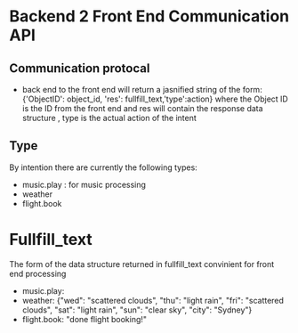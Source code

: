 # Backend 2 Front End Communication API

## Communication protocal
* back end to the front end will return a jasnified string of the form:
 {'ObjectID': object_id, 'res': fullfill_text,'type':action}
where the Object ID is the ID from the front end and res will contain the response data structure , type is the actual action of the intent

## Type
By intention there are currently the following types:
* music.play : for music processing
* weather
* flight.book

# Fullfill_text
The form of the data structure returned in fullfill_text convinient for front end processing
* music.play: 
* weather: {"wed": "scattered clouds", "thu": "light rain", "fri": "scattered clouds", "sat": "light rain", "sun": "clear sky", "city": "Sydney"}
* flight.book: "done flight booking!"
